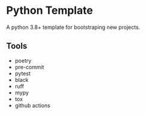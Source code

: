 # Python Template
A python 3.8+ template for bootstraping new projects.

## Tools
- poetry
- pre-commit
- pytest
- black
- ruff
- mypy
- tox
- github actions

